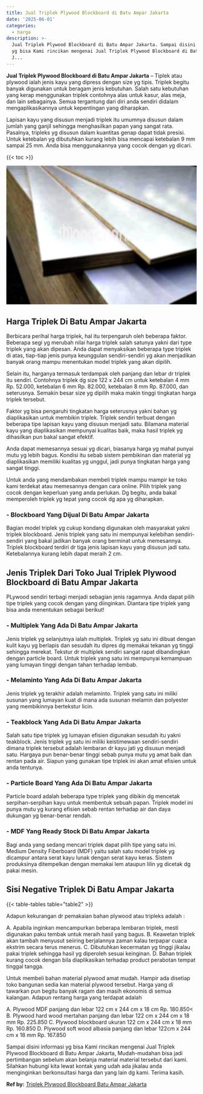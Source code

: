 ```yaml
---
title: Jual Triplek Plywood Blockboard di Batu Ampar Jakarta
date: '2025-06-01'
categories:
  - harga
description: >-
  Jual Triplek Plywood Blockboard di Batu Ampar Jakarta. Sampai disini informasi
  yg bisa Kami rincikan mengenai Jual Triplek Plywood Blockboard di Batu Ampar
  J...
---
```


**Jual Triplek Plywood Blockboard di Batu Ampar Jakarta** – Tiplek atau plywood ialah jenis kayu yang dipress dengan size yg tipis. Triplek begitu banyak digunakan untuk beragam jenis kebutuhan. Salah satu kebutuhan yang kerap menggunakan triplek contohnya alas untuk kasur, alas meja, dan lain sebagainya. Semua tergantung dari diri anda sendiri didalam mengaplikasikannya untuk kepentingan yang diharapkan.

Lapisan kayu yang disusun menjadi triplek itu umumnya disusun dalam jumlah yang ganjil sehingga menghasilkan papan yang sangat rata. Pasalnya, tripleks yg disusun dalam kuantitas genap dapat tidak presisi. Untuk ketebalan yg dibutuhkan kurang lebih bisa mencapai ketebalan 9 mm sampai 25 mm. Anda bisa menggunakannya yang cocok dengan yg dicari.

{{< toc >}}

![Jual Triplek Plywood Blockboard di Batu Ampar Jakarta](/images/jual-triplek-murah-26.png)

## Harga Triplek Di Batu Ampar Jakarta

Berbicara perihal harga triplek, hal itu terpengaruh oleh beberapa faktor. Beberapa segi yg merubah nilai harga triplek salah satunya yakni dari type triplek yang akan dipesan. Anda dapat menyaksikan beberapa type triplek di atas, tiap-tiap jenis punya keunggulan sendiri-sendiri yg akan menjadikan banyak orang mampu menentukan model triplek yang akan dipilih.

Selain itu, harganya termasuk terdampak oleh panjang dan lebar dr triplek itu sendiri. Contohnya triplek dg size 122 x 244 cm untuk ketebalan 4 mm Rp. 52.000, ketebalan 6 mm Rp. 82.000, ketebalan 8 mm Rp. 87.000, dan seterusnya. Semakin besar size yg dipilih maka makin tinggi tingkatan harga triplek tersebut.

Faktor yg bisa pengaruhi tingkatan harga seterusnya yakni bahan yg diaplikasikan untuk membikin triplek. Triplek sendiri terbuat dengan beberapa tipe lapisan kayu yang disusun menjadi satu. Bilamana material kayu yang diaplikasikan mempunyai kualitas baik, maka hasil triplek yg dihasilkan pun bakal sangat efektif.

Anda dapat memesannya sesuai yg dicari, biasanya harga yg mahal punyai mutu yg lebih bagus. Kondisi itu sebab sistem pembikinan dan material yg diaplikasikan memiliki kualitas yg unggul, jadi punya tingkatan harga yang sangat tinggi.

Untuk anda yang mendambakan membeli triplek mampu mampir ke toko kami terdekat atau memesannya dengan cara online. Pilih triplek yang cocok dengan keperluan yang anda perlukan. Dg begitu, anda bakal memperoleh triplek yg tepat yang cocok dg apa yg diharapkan.

### \- Blockboard Yang Dijual Di Batu Ampar Jakarta

Bagian model triplek yg cukup kondang digunakan oleh masyarakat yakni triplek blockboard. Jenis triplek yang satu ini mempunyai kelebihan sendiri-sendiri yang bakal jadikan banyak orang berminat untuk memesannya. Triplek blockboard terdiri dr tiga jenis lapisan kayu yang disusun jadi satu. Ketebalannya kurang lebih dapat meraih 2 cm.

## Jenis Triplek Dari Toko Jual Triplek Plywood Blockboard di Batu Ampar Jakarta

PLywood sendiri terbagi menjadi sebagian jenis ragamnya. Anda dapat pilih tipe triplek yang cocok dengan yang diinginkan. Diantara tipe triplek yang bisa anda menentukan sebagai berikut!

### \- Multiplek Yang Ada Di Batu Ampar Jakarta

Jenis triplek yg selanjutnya ialah multiplek. Triplek yg satu ini dibuat dengan kulit kayu yg berlapis dan sesudah itu dipres dg memakai tekanan yg tinggi sehingga merekat. Tekstur dr multiplek sendiri sangat rapat dibandingkan dengan particle board. Untuk triplek yang satu ini mempunyai kemampuan yang lumayan tinggi dengan tahan terhadap lembab.

### \- Melaminto Yang Ada Di Batu Ampar Jakarta

Jenis triplek yg terakhir adalah melaminto. Triplek yang satu ini miliki susunan yang lumayan kuat di mana ada susunan melamin dan polyester yang membikinnya bertekstur licin.

### \- Teakblock Yang Ada Di Batu Ampar Jakarta

Salah satu tipe triplek yg lumayan efisien digunakan sesudah itu yakni teakblock. Jenis triplek yg satu ini miliki keistimewaan sendiri-sendiri dimana triplek tersebut adalah lembaran dr kayu jati yg disusun menjadi satu. Hargaya pun benar-benar tinggi sebab punya mutu yg amat baik dan rentan pada air. Siapun yang gunakan tipe triplek ini akan amat efisien untuk anda tentunya.

### \- Particle Board Yang Ada Di Batu Ampar Jakarta

Particle board adalah beberapa type triplek yang dibikin dg mencetak serpihan-serpihan kayu untuk membentuk sebuah papan. Triplek model ini punya mutu yg kurang efisien sebab rentan terhadap air dan daya dukungan yg benar-benar rendah.

### \- MDF Yang Ready Stock Di Batu Ampar Jakarta

Bagi anda yang sedang mencari triplek dapat pilih tipe yang satu ini. Medium Density Fiberboard (MDF) yaitu salah satu model triplek yg dicampur antara serat kayu lunak dengan serat kayu keras. Sistem produksinya ditempelkan dengan memakai lem ataupun lilin yg dicetak dg pakai mesin.

## Sisi Negative Triplek Di Batu Ampar Jakarta

{{< table-tables table="table2" >}}

Adapun kekurangan dr pemakaian bahan plywood atau tripleks adalah :

A. Apabila inginkan mencampurkan beberapa lembaran triplek, mesti digunakan paku tembak untuk meraih hasil yang bagus. B. Keawetan triplek akan tambah menyusut seiiring berjalannya zaman kalau terpapar cuaca ekstrim secara terus menerus. C. Dibutuhkan kecermatan yg tinggi jikalau pakai triplek sehingga hasil yg diperoleh sesuai keinginan. D. Bahan triplek kurang cocok dengan bila diaplikasikan terhadap product perabotan tempat tinggal tangga.

Untuk membeli bahan material plywood amat mudah. Hampir ada disetiap toko bangunan sedia kan material plywood tersebut. Harga yang di tawarkan pun begitu banyak ragam dan masih ekonomis di semua kalangan. Adapun rentang harga yang terdapat adalah

A. Plywood MDF panjang dan lebar 122 cm x 244 cm x 18 cm Rp. 180.850< B. Plywood hard wood mertahan panjang dan lebar 122 cm x 244 cm x 18 mm Rp. 225.850 C. Plywood blockboard ukuran 122 cm x 244 cm x 18 mm Rp. 160.850 D. Plywood soft wood albasia panjang dan lebar 122cm x 244 cm x 18 mm Rp. 167.850

Sampai disini informasi yg bisa Kami rincikan mengenai Jual Triplek Plywood Blockboard di Batu Ampar Jakarta, Mudah-mudahan bisa jadi pertimbangan sebelum akan belanja material material tersebut dari kami. Silahkan hubungi kita lewat kontak yang udah ada jikalau anda menginginkan berkonsultasi harga dan yang lain dg kami. Terima kasih.

**Ref by:** [Triplek Plywood Blockboard Batu Ampar Jakarta](https://id.wikipedia.org/wiki/Triplek)
